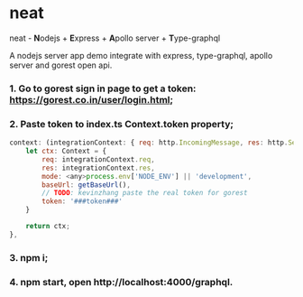 # neat

neat - **N**odejs + **E**xpress + **A**pollo server + **T**ype-graphql

A nodejs server app demo integrate with express, type-graphql, apollo server and gorest open api.

### 1. Go to gorest sign in page to get a token: https://gorest.co.in/user/login.html;
### 2. Paste token to index.ts Context.token property;
```js
context: (integrationContext: { req: http.IncomingMessage, res: http.ServerResponse }) => {
    let ctx: Context = {
        req: integrationContext.req,
        res: integrationContext.res,
        mode: <any>process.env['NODE_ENV'] || 'development',
        baseUrl: getBaseUrl(),
        // TODO: kevinzhang paste the real token for gorest
        token: '###token###'
    }

    return ctx;
},
```
### 3. npm i;
### 4. npm start, open http://localhost:4000/graphql.
